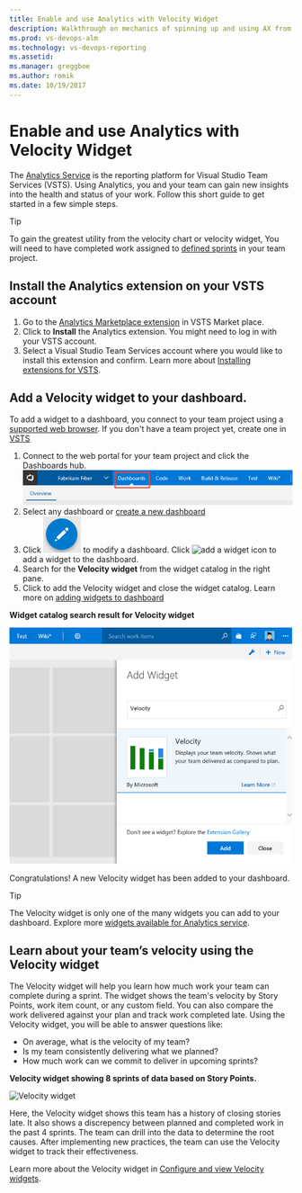```yaml
---
title: Enable and use Analytics with Velocity Widget
description: Walkthrough on mechanics of spinning up and using AX from E2E.
ms.prod: vs-devops-alm
ms.technology: vs-devops-reporting
ms.assetid: 
ms.manager: greggboe
ms.author: romik
ms.date: 10/19/2017
---
```


# Enable and use Analytics with Velocity Widget
 
The [Analytics Service](../analytics/what-is-analytics.md) is the reporting platform for Visual Studio Team Services (VSTS). 
Using Analytics, you and your team can gain new insights into the health and status of your work.
Follow this short guide to get started in a few simple steps.

> [!TIP]  
> To gain the greatest utility from the velocity chart or velocity widget, You will need to have completed work assigned to [defined sprints](../../work/customize/set-iteration-paths-sprints.md) in your team project. 

## Install the Analytics extension on your VSTS account
1.	Go to the [Analytics Marketplace extension](https://marketplace.visualstudio.com/items?itemName=ms.vss-analytics) in VSTS Market place. 
0.	Click to **Install** the Analytics extension. You might need to log in with your VSTS account.
0. Select a Visual Studio Team Services account where you would like to install this extension and confirm. Learn more about [Installing extensions for VSTS](../../marketplace/install-vsts-extension.md).

<!--- ![Select VSTS account for this extension](./_img/get-vsts-extensions/account.png) 
c:\Users\romik\source\repos\vsts-docs-pr\docs\marketplace\install-vsts-extension.md

	<img alt="Select VSTS account for this extension" src="_img/get-vsts-extensions/account.png" style="border: 1px solid #CCCCCC" />
--> 
## Add a Velocity widget to your dashboard.

To add a widget to a dashboard, you connect to your team project using a [supported web browser](../../tfs-server/requirements.md#supported-browsers).  If you don't have a team project yet, create one in [VSTS](../../accounts/create-account-msa-or-work-student.md)

1. Connect to the web portal for your team project and click the Dashboards hub. ![Open the Dashboards hub](../dashboards/_img/dashboards-go-to.png)
0. Select any dashboard or [create a new dashboard](../dashboards.md)
0. Click ![Edit dashboard icon](../dashboards/_img/edit-dashboard-icon.png) to modify a dashboard. Click ![add a widget icon](../dashboards/dashboards/_img/add-widget-icon.png) to add a widget to the dashboard.
0. Search for the **Velocity widget** from the widget catalog in the right pane.
0. Click to add the Velocity widget and close the widget catalog. Learn more on [adding widgets to dashboard](../add-widget-to-dashboard.md)
    


**Widget catalog search result for Velocity widget** 

![velocity-in-widget-catalog](./_img/Velocity-in-widget-catalog.png)

Congratulations! A new Velocity widget has been added to your dashboard. 

> [!TIP]  
> The Velocity widget is only one of the many widgets you can add to your dashboard. Explore more [widgets available for Analytics service](./analytics-widgets-vsts.md). 

##  Learn about your team’s velocity using the Velocity widget 

The Velocity widget will help you learn how much work your team can complete during a sprint. The widget shows the team's velocity by Story Points, work item count, or any custom field. You can also compare the work delivered against your plan and track work completed late. Using the Velocity widget, you will be able to answer questions like:
* On average, what is the velocity of my team?
* Is my team consistently delivering what we planned?
* How much work can we commit to deliver in upcoming sprints? 

**Velocity widget showing 8 sprints of data based on Story Points.**

![Velocity widget](./_img/commerce-team-velocity-eight-iterations.png) 

Here, the Velocity widget shows this team has a history of closing stories late. It also shows a discrepency between planned and completed work in the past 4 sprints. The team can drill into the data to determine the root causes. After implementing new practices, the team can use the Velocity widget to track their effectiveness.

Learn more about the Velocity widget in [Configure and view Velocity widgets](./team-velocity.md).  


